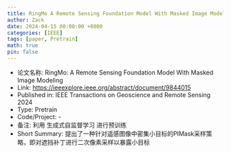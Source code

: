 ```yaml
---
title: RingMo A Remote Sensing Foundation Model With Masked Image Modeling 
author: Zack
date: 2024-04-15 00:00:00 +0800
categories: [IEEE]
tags: [paper, Pretrain]
math: true
pin: false
---
```

- 论文名称: RingMo: A Remote Sensing Foundation Model With Masked Image Modeling 
- Link: https://ieeexplore.ieee.org/abstract/document/9844015
- Published in: IEEE Transactions on Geoscience and Remote Sensing 2024
- Type: Pretrain
- Code/Project: -
- 备注: 利用 生成式自监督学习 进行预训练
- Short Summary: 提出了一种针对遥感图像中密集小目标的PIMask采样策略，即对遮挡补丁进行二次像素采样以暴露小目标
